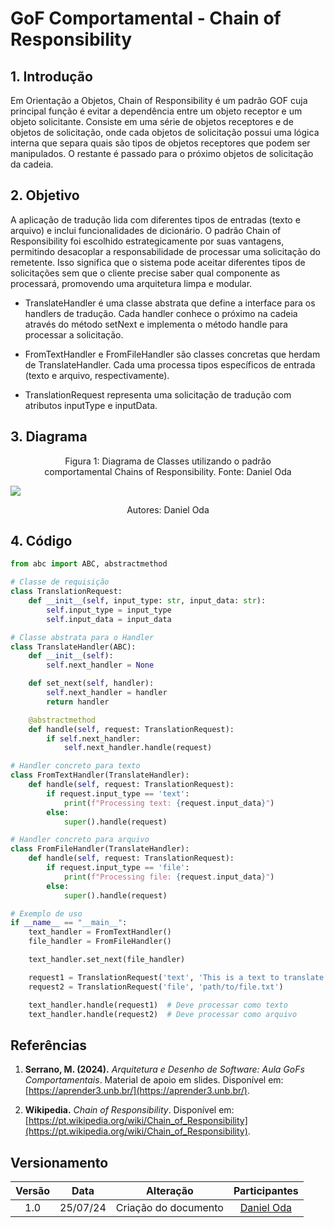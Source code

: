 # GoF Comportamental - Chain of Responsibility

## 1. Introdução

Em Orientação a Objetos, Chain of Responsibility é um padrão GOF cuja principal função é evitar a dependência entre um objeto receptor e um objeto solicitante. Consiste em uma série de objetos receptores e de objetos de solicitação, onde cada objetos de solicitação possui uma lógica interna que separa quais são tipos de objetos receptores que podem ser manipulados. O restante é passado para o próximo objetos de solicitação da cadeia.

## 2. Objetivo

A aplicação de tradução lida com diferentes tipos de entradas (texto e arquivo) e inclui funcionalidades de dicionário. O padrão Chain of Responsibility foi escolhido estrategicamente por suas vantagens, permitindo desacoplar a responsabilidade de processar uma solicitação do remetente. Isso significa que o sistema pode aceitar diferentes tipos de solicitações sem que o cliente precise saber qual componente as processará, promovendo uma arquitetura limpa e modular.

- TranslateHandler é uma classe abstrata que define a interface para os handlers de tradução. Cada handler conhece o próximo na cadeia através do método setNext e implementa o método handle para processar a solicitação.

- FromTextHandler e FromFileHandler são classes concretas que herdam de TranslateHandler. Cada uma processa tipos específicos de entrada (texto e arquivo, respectivamente).

- TranslationRequest representa uma solicitação de tradução com atributos inputType e inputData.

## 3. Diagrama

<center>
  <figure>
    <figcaption>Figura 1: Diagrama de Classes utilizando o padrão comportamental Chains of Responsibility. Fonte: Daniel Oda</figcaption>
  </figure>
</center>
<img src="./img/gof-comportamental-chain.png" >
<center>
  <figure>
    <figcaption>Autores: Daniel Oda</figcaption>
  </figure>
</center>

## 4. Código
```python
from abc import ABC, abstractmethod

# Classe de requisição
class TranslationRequest:
    def __init__(self, input_type: str, input_data: str):
        self.input_type = input_type
        self.input_data = input_data

# Classe abstrata para o Handler
class TranslateHandler(ABC):
    def __init__(self):
        self.next_handler = None

    def set_next(self, handler):
        self.next_handler = handler
        return handler

    @abstractmethod
    def handle(self, request: TranslationRequest):
        if self.next_handler:
            self.next_handler.handle(request)

# Handler concreto para texto
class FromTextHandler(TranslateHandler):
    def handle(self, request: TranslationRequest):
        if request.input_type == 'text':
            print(f"Processing text: {request.input_data}")
        else:
            super().handle(request)

# Handler concreto para arquivo
class FromFileHandler(TranslateHandler):
    def handle(self, request: TranslationRequest):
        if request.input_type == 'file':
            print(f"Processing file: {request.input_data}")
        else:
            super().handle(request)

# Exemplo de uso
if __name__ == "__main__":
    text_handler = FromTextHandler()
    file_handler = FromFileHandler()

    text_handler.set_next(file_handler)

    request1 = TranslationRequest('text', 'This is a text to translate.')
    request2 = TranslationRequest('file', 'path/to/file.txt')

    text_handler.handle(request1)  # Deve processar como texto
    text_handler.handle(request2)  # Deve processar como arquivo
```

## Referências

1. **Serrano, M. (2024).** *Arquitetura e Desenho de Software: Aula GoFs Comportamentais*. Material de apoio em slides. Disponível em: [https://aprender3.unb.br/](https://aprender3.unb.br/).

2. **Wikipedia.** *Chain of Responsibility*. Disponível em: [https://pt.wikipedia.org/wiki/Chain_of_Responsibility](https://pt.wikipedia.org/wiki/Chain_of_Responsibility).

## Versionamento
| Versão |   Data   |                           Alteração                           |                                        Participantes                                         |
| :----: | :------: |:-------------------------------------------------------------:|:--------------------------------------------------------------------------------------------:|
|  1.0   | 25/07/24 |                     Criação do documento                      |                                            [Daniel Oda](https://github.com/danieloda/) |